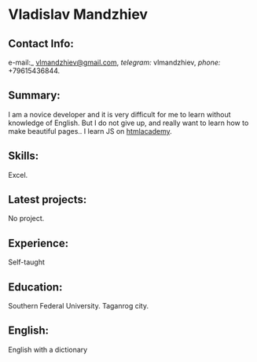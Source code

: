 # Vladislav Mandzhiev

## Contact Info:
e-mail:_ vlmandzhiev@gmail.com, _telegram:_ vlmandzhiev, _phone:_ +79615436844.

## Summary:
I am a novice developer and it is very difficult for me to learn without knowledge of English. But I do not give up, and really want to learn how to make beautiful pages.. I learn JS on [htmlacademy](https://htmlacademy.ru/profile/id1184639).

## Skills:
Excel.

## Latest projects: 
No project.

## Experience: 
Self-taught

## Education:
Southern Federal University. Taganrog city.

## English:
English with a dictionary
